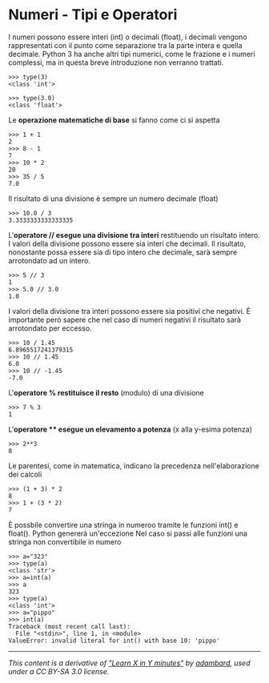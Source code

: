 # Numeri - Tipi e Operatori 

I numeri possono essere interi (int) o decimali (float), i decimali vengono rappresentati con il punto come separazione tra la parte intera e quella decimale.
Python 3 ha anche altri tipi numerici, come le frazione e i numeri complessi, ma in questa breve introduzione non verranno trattati.


    >>> type(3)                                            
    <class 'int'>

    >>> type(3.0)
    <class 'float'>

Le **operazione matematiche di base** si fanno come ci si aspetta

    >>> 1 + 1                                              
    2
    >>> 8 - 1
    7
    >>> 10 * 2
    20
    >>> 35 / 5
    7.0

Il risultato di una divisione è sempre un numero decimale (float)

    >>> 10.0 / 3                                            
    3.3333333333333335

L'**operatore // esegue una divisione tra interi** restituendo un risultato intero. 
I valori della divisione possono essere sia interi che decimali. 
Il risultato, nonostante possa essere sia di tipo intero che decimale, sarà sempre arrotondato ad un intero.

    >>> 5 // 3                                              
    1
    >>> 5.0 // 3.0
    1.0

I valori della divisione tra interi possono essere sia positivi che negativi. È importante però sapere che nel caso di numeri negativi il risultato sarà arrotondato per eccesso.

    >>> 10 / 1.45                                          
    6.8965517241379315
    >>> 10 // 1.45
    6.0
    >>> 10 // -1.45
    -7.0


L'**operatore % restituisce il resto** (modulo) di una divisione

    >>> 7 % 3                                              
    1

L'**operatore ** esegue un elevamento a potenza** (x alla y-esima potenza)

    >>> 2**3                                               
    8

Le parentesi, come in matematica, indicano la precedenza nell'elaborazione dei calcoli


    >>> (1 + 3) * 2                                        
    8
    >>> 1 + (3 * 2)
    7

È possbile convertire una stringa in numeroo tramite le funzioni int() e float().
Python genererà un'eccezione Nel caso si passi alle funzioni una stringa non convertibile in numero 

    >>> a="323"                                            
    >>> type(a)
    <class 'str'>
    >>> a=int(a)
    >>> a
    323
    >>> type(a)
    <class 'int'>
    >>> a="pippo"
    >>> int(a)
    Traceback (most recent call last):
      File "<stdin>", line 1, in <module>
    ValueError: invalid literal for int() with base 10: 'pippo'

---

_This content is a derivative of ["Learn X in Y minutes"](https://github.com/adambard/learnxinyminutes-docs) by [adambard](https://github.com/adambard), used under a CC BY-SA 3.0 license._
